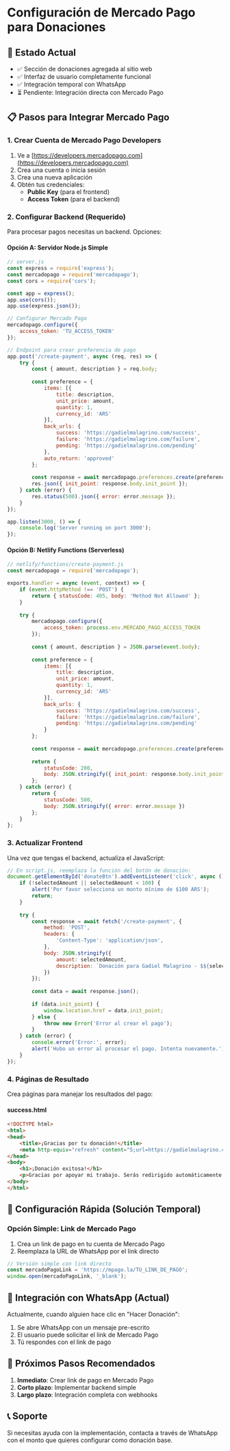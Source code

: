 # Configuración de Mercado Pago para Donaciones

## 🎯 Estado Actual
- ✅ Sección de donaciones agregada al sitio web
- ✅ Interfaz de usuario completamente funcional
- ✅ Integración temporal con WhatsApp
- ⏳ Pendiente: Integración directa con Mercado Pago

## 📋 Pasos para Integrar Mercado Pago

### 1. Crear Cuenta de Mercado Pago Developers
1. Ve a [https://developers.mercadopago.com](https://developers.mercadopago.com)
2. Crea una cuenta o inicia sesión
3. Crea una nueva aplicación
4. Obtén tus credenciales:
   - **Public Key** (para el frontend)
   - **Access Token** (para el backend)

### 2. Configurar Backend (Requerido)
Para procesar pagos necesitas un backend. Opciones:

#### Opción A: Servidor Node.js Simple
```javascript
// server.js
const express = require('express');
const mercadopago = require('mercadopago');
const cors = require('cors');

const app = express();
app.use(cors());
app.use(express.json());

// Configurar Mercado Pago
mercadopago.configure({
    access_token: 'TU_ACCESS_TOKEN'
});

// Endpoint para crear preferencia de pago
app.post('/create-payment', async (req, res) => {
    try {
        const { amount, description } = req.body;
        
        const preference = {
            items: [{
                title: description,
                unit_price: amount,
                quantity: 1,
                currency_id: 'ARS'
            }],
            back_urls: {
                success: 'https://gadielmalagrino.com/success',
                failure: 'https://gadielmalagrino.com/failure',
                pending: 'https://gadielmalagrino.com/pending'
            },
            auto_return: 'approved'
        };
        
        const response = await mercadopago.preferences.create(preference);
        res.json({ init_point: response.body.init_point });
    } catch (error) {
        res.status(500).json({ error: error.message });
    }
});

app.listen(3000, () => {
    console.log('Server running on port 3000');
});
```

#### Opción B: Netlify Functions (Serverless)
```javascript
// netlify/functions/create-payment.js
const mercadopago = require('mercadopago');

exports.handler = async (event, context) => {
    if (event.httpMethod !== 'POST') {
        return { statusCode: 405, body: 'Method Not Allowed' };
    }
    
    try {
        mercadopago.configure({
            access_token: process.env.MERCADO_PAGO_ACCESS_TOKEN
        });
        
        const { amount, description } = JSON.parse(event.body);
        
        const preference = {
            items: [{
                title: description,
                unit_price: amount,
                quantity: 1,
                currency_id: 'ARS'
            }],
            back_urls: {
                success: 'https://gadielmalagrino.com/success',
                failure: 'https://gadielmalagrino.com/failure',
                pending: 'https://gadielmalagrino.com/pending'
            }
        };
        
        const response = await mercadopago.preferences.create(preference);
        
        return {
            statusCode: 200,
            body: JSON.stringify({ init_point: response.body.init_point })
        };
    } catch (error) {
        return {
            statusCode: 500,
            body: JSON.stringify({ error: error.message })
        };
    }
};
```

### 3. Actualizar Frontend
Una vez que tengas el backend, actualiza el JavaScript:

```javascript
// En script.js, reemplaza la función del botón de donación:
document.getElementById('donateBtn').addEventListener('click', async () => {
    if (!selectedAmount || selectedAmount < 100) {
        alert('Por favor selecciona un monto mínimo de $100 ARS');
        return;
    }
    
    try {
        const response = await fetch('/create-payment', {
            method: 'POST',
            headers: {
                'Content-Type': 'application/json',
            },
            body: JSON.stringify({
                amount: selectedAmount,
                description: `Donación para Gadiel Malagrino - $${selectedAmount} ARS`
            })
        });
        
        const data = await response.json();
        
        if (data.init_point) {
            window.location.href = data.init_point;
        } else {
            throw new Error('Error al crear el pago');
        }
    } catch (error) {
        console.error('Error:', error);
        alert('Hubo un error al procesar el pago. Intenta nuevamente.');
    }
});
```

### 4. Páginas de Resultado
Crea páginas para manejar los resultados del pago:

#### success.html
```html
<!DOCTYPE html>
<html>
<head>
    <title>¡Gracias por tu donación!</title>
    <meta http-equiv="refresh" content="5;url=https://gadielmalagrino.com">
</head>
<body>
    <h1>¡Donación exitosa!</h1>
    <p>Gracias por apoyar mi trabajo. Serás redirigido automáticamente...</p>
</body>
</html>
```

## 🔧 Configuración Rápida (Solución Temporal)

### Opción Simple: Link de Mercado Pago
1. Crea un link de pago en tu cuenta de Mercado Pago
2. Reemplaza la URL de WhatsApp por el link directo

```javascript
// Versión simple con link directo
const mercadoPagoLink = 'https://mpago.la/TU_LINK_DE_PAGO';
window.open(mercadoPagoLink, '_blank');
```

## 📱 Integración con WhatsApp (Actual)
Actualmente, cuando alguien hace clic en "Hacer Donación":
1. Se abre WhatsApp con un mensaje pre-escrito
2. El usuario puede solicitar el link de Mercado Pago
3. Tú respondes con el link de pago

## 🚀 Próximos Pasos Recomendados
1. **Inmediato**: Crear link de pago en Mercado Pago
2. **Corto plazo**: Implementar backend simple
3. **Largo plazo**: Integración completa con webhooks

## 📞 Soporte
Si necesitas ayuda con la implementación, contacta a través de WhatsApp con el monto que quieres configurar como donación base. 